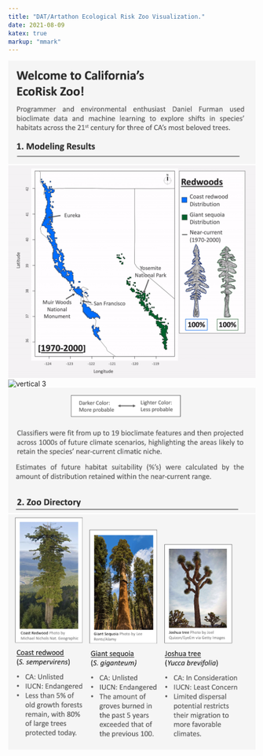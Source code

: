 ```yaml
---
title: "DAT/Artathon Ecological Risk Zoo Visualization."
date: 2021-08-09
katex: true
markup: "mmark"
---
```



<img src="/research-outputs/datartathon/knitted-files/ecorisk-zoo-vertical-1.png" style="border:0px;margin:0px" alt="vertical 1"/>
<img src="/research-outputs/datartathon/knitted-files/ecorisk-zoo-vertical-2.gif" style="border:0px;margin:0px" alt="vertical 2"/>
<img src="/research-outputs/datartathon/knitted-files/ecorisk-zoo-vertical-3.gif" style="border:0px;margin:0px" alt="vertical 3"/>
<img src="/research-outputs/datartathon/knitted-files/ecorisk-zoo-vertical-4.png" style="border:0px;margin:0px" alt="vertical 4"/>
<img src="/research-outputs/datartathon/knitted-files/ecorisk-zoo-vertical-5.png" style="border:0px;margin:0px" alt="vertical 5"/>





